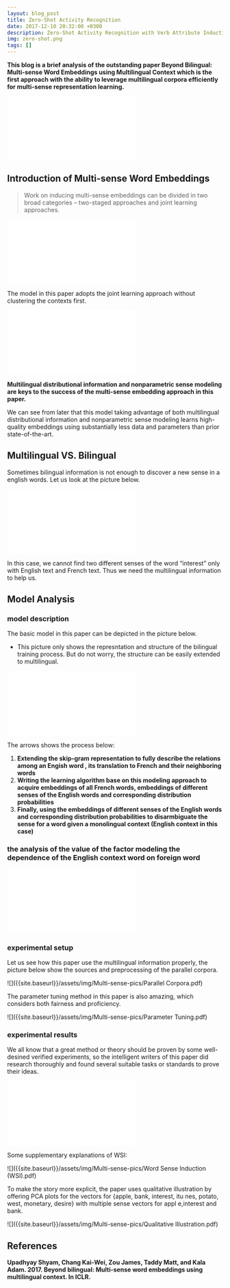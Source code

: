 ```yaml
---
layout: blog_post
title: Zero-Shot Activity Recognition
date: 2017-12-10 20:32:00 +0300
description: Zero-Shot Activity Recognition with Verb Attribute Induction
img: zero-shot.png
tags: []
---
```


**This blog is a brief analysis of the outstanding paper Beyond Bilingual: Multi-sense Word Embeddings using Multilingual Context which is the first approach with the ability to leverage multilingual corpora efficiently for multi-sense representation learning.**

![]({{site.baseurl}}/assets/img/Multi-sense-pics/abstract.pdf)



## Introduction of Multi-sense Word Embeddings

> Work on inducing multi-sense embeddings can be divided in two broad categories – two-staged approaches and joint learning approaches.

![]({{site.baseurl}}/assets/img/Multi-sense-pics/related-work.pdf)

The model in this paper adopts the joint learning approach without clustering the contexts first. 

![]({{site.baseurl}}/assets/img/Multi-sense-pics/two-keys.pdf)

**Multilingual distributional information and  nonparametric sense modeling are keys to the success of the multi-sense embedding approach in this paper.**

We can see from later that this model taking advantage of both multilingual distributional information and  nonparametric sense modeling learns high-quality embeddings using substantially less data and parameters than prior state-of-the-art.



## Multilingual VS. Bilingual

Sometimes bilingual information is not enough to discover a new sense in a english words. Let us look at the picture below.

![]({{site.baseurl}}/assets/img/Multi-sense-pics/advantage.pdf)

In this case, we cannot find two different senses of the word “interest” only with English text and French text. Thus we need the multilingual information to help us.



## Model Analysis

### model description

The basic model in this paper can be depicted in the picture below.

* This picture only shows the represntation and structure of the bilingual training process. But do not worry, the structure can be easily extended to multilingual.

![]({{site.baseurl}}/assets/img/Multi-sense-pics/bilingual-structure.pdf)

The arrows shows the process below:

1. **Extending the skip-gram representation to fully describe the relations among an Engish word , its translation to French and their neighboring words** 
2. **Writing the learning algorithm base on this modeling approach to acquire embeddings of all French words, embeddings of different senses of the English words and corresponding distribution probabilities**
3. **Finally, using the embeddings of different senses of the English words and corresponding distribution probabilities to disarmbiguate the sense for a word given a monolingual context (English context in this case)**

### the analysis of the value of the factor modeling the dependence of the English context word on foreign word 

![]({{site.baseurl}}/assets/img/Multi-sense-pics/two-side.pdf)

###  experimental setup

Let us see how this paper use the multilingual information properly, the picture below show the sources and preprocessing of the parallel corpora.

![]({{site.baseurl}}/assets/img/Multi-sense-pics/Parallel Corpora.pdf)

The parameter tuning method in this paper is also amazing, which considers both fairness and proficiency.

![]({{site.baseurl}}/assets/img/Multi-sense-pics/Parameter Tuning.pdf)

### experimental results

We all know that a great method or theory should be proven by some well-desined verified experiments, so the intelligent writers of this paper did research thoroughly and found several suitable tasks or standards to prove their ideas.

![]({{site.baseurl}}/assets/img/Multi-sense-pics/results.pdf)

Some supplementary explanations of WSI:

![]({{site.baseurl}}/assets/img/Multi-sense-pics/Word Sense Induction (WSI).pdf)

To make the story more explicit,  the paper uses qualitative illustration by offering PCA plots for the vectors for {apple, bank, interest, itu nes, potato, west, monetary, desire} with multiple sense vectors for appl e,interest and bank.

![]({{site.baseurl}}/assets/img/Multi-sense-pics/Qualitative Illustration.pdf)



## References

**Upadhyay Shyam, Chang Kai-Wei, Zou James, Taddy Matt, and Kala Adam. 2017. Beyond bilingual: Multi-sense word embeddings using multilingual context. In ICLR.**

